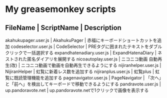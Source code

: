 # My greasemonkey scripts

FileName                  | ScriptName                | Description
--------------------------------------------------------------------------------------------------------------------
akahukupager.user.js      | AkahukuPager              | 赤福にキーボードショートカットを追加
codeselector.user.js      | CodeSelector              | PREタグに囲まれたテキストをダブルクリックで一括選択する
expandhatenadiary.user.js | ExpandHatenaDiary         | ネストされた匿名ダイアリを展開する
nicoautoplay.user.js      | ニコニコ動画 自動再生(改) | ニコニコ動画で動画を自動再生できるようにする
nijiranhelper.user.js     | NijiranHelper             | 虹覧に新着レス数を追加する
nijiranplus.user.js       | 虹覧plus                  | 虹覧に既読管理機能を追加する
pagenavigator.user.js     | PageNavigator             | 「次へ」と「前へ」を検出してキーボードで移動できるようにする
pandravote.user.js        | up.pandoravote.net        | up.pandoravote.netで1クリックで画像を表示する

